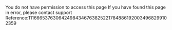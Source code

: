 You do not have permission to access this page If you have found this page in error, please contact support Reference:11166653763064249843467638252217848861920034968299102359